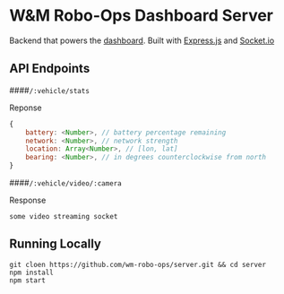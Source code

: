 # W&M Robo-Ops Dashboard Server

Backend that powers the [dashboard](http://wm-robo-ops.github.io/dashboard/). Built with [Express.js](http://expressjs.com/) and [Socket.io](http://socket.io/)

## API Endpoints

####`/:vehicle/stats`

Reponse

```js
{
    battery: <Number>, // battery percentage remaining
    network: <Number>, // network strength
    location: Array<Number>, // [lon, lat]
    bearing: <Number>, // in degrees counterclockwise from north
}
```

####`/:vehicle/video/:camera`

Response

```
some video streaming socket
```


## Running Locally

```
git cloen https://github.com/wm-robo-ops/server.git && cd server
npm install
npm start
```
